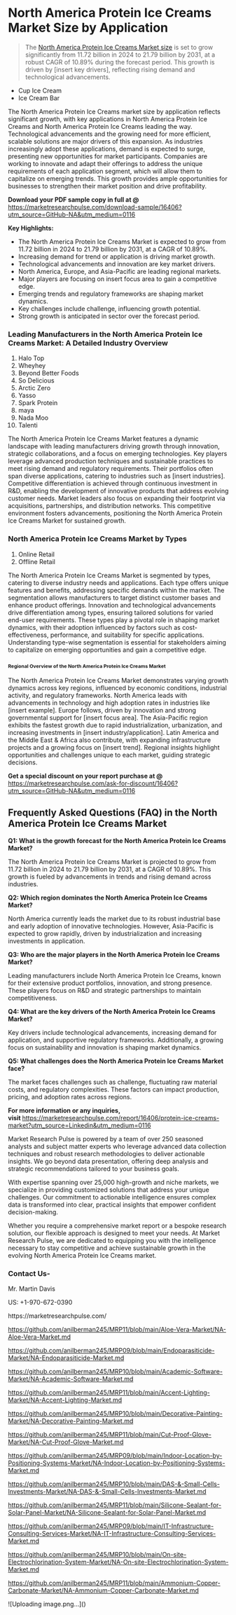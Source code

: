 <h1>North America Protein Ice Creams Market&nbsp;Size by Application</h1><blockquote><p>The <a href="https://marketresearchpulse.com/download-sample/16406?utm_source=GitHub-NA&amp;utm_medium=0116">North America Protein Ice Creams Market size</a> is set to grow significantly from 11.72 billion in 2024 to 21.79 billion by 2031, at a robust CAGR of 10.89% during the forecast period. This growth is driven by [insert key drivers], reflecting rising demand and technological advancements.</p></blockquote><ul><li>Cup Ice Cream<li> Ice Cream Bar</li></ul><p>The North America Protein Ice Creams market size by application reflects significant growth, with key applications in North America Protein Ice Creams and North America Protein Ice Creams leading the way. Technological advancements and the growing need for more efficient, scalable solutions are major drivers of this expansion. As industries increasingly adopt these applications, demand is expected to surge, presenting new opportunities for market participants. Companies are working to innovate and adapt their offerings to address the unique requirements of each application segment, which will allow them to capitalize on emerging trends. This growth provides ample opportunities for businesses to strengthen their market position and drive profitability.</p><p><strong>Download your PDF sample copy in full at @ </strong><a href="https://marketresearchpulse.com/download-sample/16406?utm_source=GitHub-NA&amp;utm_medium=0116">https://marketresearchpulse.com/download-sample/16406?utm_source=GitHub-NA&amp;utm_medium=0116</a></p><p><strong>Key Highlights: </strong></p><ul><li>The North America Protein Ice Creams Market is expected to grow from 11.72 billion in 2024 to 21.79 billion by 2031, at a CAGR of 10.89%.</li><li>Increasing demand for trend or application is driving market growth.</li><li>Technological advancements and innovation are key market drivers.</li><li>North America, Europe, and Asia-Pacific are leading regional markets.</li><li>Major players are focusing on insert focus area to gain a competitive edge.</li><li>Emerging trends and regulatory frameworks are shaping market dynamics.</li><li>Key challenges include challenge, influencing growth potential.</li><li>Strong growth is anticipated in sector over the forecast period.</li></ul><h3>Leading Manufacturers in the North America Protein Ice Creams Market: A Detailed Industry Overview</h3><ol><li>Halo Top</li><li>Wheyhey</li><li>Beyond Better Foods</li><li>So Delicious</li><li>Arctic Zero</li><li>Yasso</li><li>Spark Protein</li><li>maya</li><li>Nada Moo</li><li>Talenti</li></ol><div class="flex max-w-full flex-col flex-grow"><div class="min-h-8 text-message flex w-full flex-col items-end gap-2 whitespace-normal break-words [.text-message+&amp;]:mt-5" dir="auto" data-message-author-role="assistant" data-message-id="fd8432e4-4910-450d-b182-61b7bfb0a01f" data-message-model-slug="gpt-4o"><div class="flex w-full flex-col gap-1 empty:hidden first:pt-[3px]"><div class="markdown prose w-full break-words dark:prose-invert light"><p>The North America Protein Ice Creams Market features a dynamic landscape with leading manufacturers driving growth through innovation, strategic collaborations, and a focus on emerging technologies. Key players leverage advanced production techniques and sustainable practices to meet rising demand and regulatory requirements. Their portfolios often span diverse applications, catering to industries such as [insert industries]. Competitive differentiation is achieved through continuous investment in R&amp;D, enabling the development of innovative products that address evolving customer needs. Market leaders also focus on expanding their footprint via acquisitions, partnerships, and distribution networks. This competitive environment fosters advancements, positioning the North America Protein Ice Creams Market for sustained growth.</p></div></div></div></div><h3>North America Protein Ice Creams Market by Types</h3><ol><li>Online Retail<li> Offline Retail</li></ol><div class="flex max-w-full flex-col flex-grow"><div class="min-h-8 text-message flex w-full flex-col items-end gap-2 whitespace-normal break-words [.text-message+&amp;]:mt-5" dir="auto" data-message-author-role="assistant" data-message-id="084470be-0bb7-4664-bddf-5156b4f41249" data-message-model-slug="gpt-4o-mini"><div class="flex w-full flex-col gap-1 empty:hidden first:pt-[3px]"><div class="markdown prose w-full break-words dark:prose-invert light"><p>The North America Protein Ice Creams Market is segmented by types, catering to diverse industry needs and applications. Each type offers unique features and benefits, addressing specific demands within the market. The segmentation allows manufacturers to target distinct customer bases and enhance product offerings. Innovation and technological advancements drive differentiation among types, ensuring tailored solutions for varied end-user requirements. These types play a pivotal role in shaping market dynamics, with their adoption influenced by factors such as cost-effectiveness, performance, and suitability for specific applications. Understanding type-wise segmentation is essential for stakeholders aiming to capitalize on emerging opportunities and gain a competitive edge.</p></div></div></div></div><h3><span style="font-size: 11px;">Regional Overview of the North America Protein Ice Creams Market</span></h3><div class="flex max-w-full flex-col flex-grow"><div class="min-h-8 text-message flex w-full flex-col items-end gap-2 whitespace-normal break-words [.text-message+&amp;]:mt-5" dir="auto" data-message-author-role="assistant" data-message-id="e9038762-ce64-4e30-91c9-9bd413514231" data-message-model-slug="gpt-4o-mini"><div class="flex w-full flex-col gap-1 empty:hidden first:pt-[3px]"><div class="markdown prose w-full break-words dark:prose-invert light"><p>The North America Protein Ice Creams Market demonstrates varying growth dynamics across key regions, influenced by economic conditions, industrial activity, and regulatory frameworks. North America leads with advancements in technology and high adoption rates in industries like [insert example]. Europe follows, driven by innovation and strong governmental support for [insert focus area]. The Asia-Pacific region exhibits the fastest growth due to rapid industrialization, urbanization, and increasing investments in [insert industry/application]. Latin America and the Middle East &amp; Africa also contribute, with expanding infrastructure projects and a growing focus on [insert trend]. Regional insights highlight opportunities and challenges unique to each market, guiding strategic decisions.</p></div></div></div></div><p><strong>Get a special discount on your report purchase at @ </strong><a href="https://marketresearchpulse.com/ask-for-discount/16406?utm_source=GitHub-NA&amp;utm_medium=0116">https://marketresearchpulse.com/ask-for-discount/16406?utm_source=GitHub-NA&amp;utm_medium=0116</a></p><h2>Frequently Asked Questions (FAQ) in the North America Protein Ice Creams Market</h2><p><strong>Q1: What is the growth forecast for the North America Protein Ice Creams Market?</strong></p><p>The North America Protein Ice Creams Market is projected to grow from 11.72 billion in 2024 to 21.79 billion by 2031, at a CAGR of 10.89%. This growth is fueled by advancements in trends and rising demand across industries.</p><p><strong>Q2: Which region dominates the North America Protein Ice Creams Market?</strong></p><p>North America currently leads the market due to its robust industrial base and early adoption of innovative technologies. However, Asia-Pacific is expected to grow rapidly, driven by industrialization and increasing investments in application.</p><p><strong>Q3: Who are the major players in the North America Protein Ice Creams Market?</strong></p><p>Leading manufacturers include North America Protein Ice Creams, known for their extensive product portfolios, innovation, and strong presence. These players focus on R&amp;D and strategic partnerships to maintain competitiveness.</p><p><strong>Q4: What are the key drivers of the North America Protein Ice Creams Market?</strong></p><p>Key drivers include technological advancements, increasing demand for application, and supportive regulatory frameworks. Additionally, a growing focus on sustainability and innovation is shaping market dynamics.</p><p><strong>Q5: What challenges does the North America Protein Ice Creams Market face?</strong></p><p>The market faces challenges such as challenge, fluctuating raw material costs, and regulatory complexities. These factors can impact production, pricing, and adoption rates across regions.</p><p><strong>For more information or any inquiries, visit&nbsp;</strong><a href="https://marketresearchpulse.com/report/16406/protein-ice-creams-market?utm_source=Linkedin&utm_medium=0116">https://marketresearchpulse.com/report/16406/protein-ice-creams-market?utm_source=Linkedin&utm_medium=0116</a></p><p>Market Research Pulse is powered by a team of over 250 seasoned analysts and subject matter experts who leverage advanced data collection techniques and robust research methodologies to deliver actionable insights. We go beyond data presentation, offering deep analysis and strategic recommendations tailored to your business goals.</p><p>With expertise spanning over 25,000 high-growth and niche markets, we specialize in providing customized solutions that address your unique challenges. Our commitment to actionable intelligence ensures complex data is transformed into clear, practical insights that empower confident decision-making.</p><p>Whether you require a comprehensive market report or a bespoke research solution, our flexible approach is designed to meet your needs. At Market Research Pulse, we are dedicated to equipping you with the intelligence necessary to stay competitive and achieve sustainable growth in the evolving North America Protein Ice Creams market.</p><h3><strong>Contact Us-</strong></h3><p>Mr. Martin Davis</p><p>US: +1-970-672-0390</p><p>https://marketresearchpulse.com/</p><p><a href="https://github.com/anilberman245/MRP11/blob/main/Aloe-Vera-Market/NA-Aloe-Vera-Market.md">https://github.com/anilberman245/MRP11/blob/main/Aloe-Vera-Market/NA-Aloe-Vera-Market.md</a></p><p><a href="https://github.com/anilberman245/MRP09/blob/main/Endoparasiticide-Market/NA-Endoparasiticide-Market.md">https://github.com/anilberman245/MRP09/blob/main/Endoparasiticide-Market/NA-Endoparasiticide-Market.md</a></p><p><a href="https://github.com/anilberman245/MRP10/blob/main/Academic-Software-Market/NA-Academic-Software-Market.md">https://github.com/anilberman245/MRP10/blob/main/Academic-Software-Market/NA-Academic-Software-Market.md</a></p><p><a href="https://github.com/anilberman245/MRP11/blob/main/Accent-Lighting-Market/NA-Accent-Lighting-Market.md">https://github.com/anilberman245/MRP11/blob/main/Accent-Lighting-Market/NA-Accent-Lighting-Market.md</a></p><p><a href="https://github.com/anilberman245/MRP10/blob/main/Decorative-Painting-Market/NA-Decorative-Painting-Market.md">https://github.com/anilberman245/MRP10/blob/main/Decorative-Painting-Market/NA-Decorative-Painting-Market.md</a></p><p><a href="https://github.com/anilberman245/MRP11/blob/main/Cut-Proof-Glove-Market/NA-Cut-Proof-Glove-Market.md">https://github.com/anilberman245/MRP11/blob/main/Cut-Proof-Glove-Market/NA-Cut-Proof-Glove-Market.md</a></p><p><a href="https://github.com/anilberman245/MRP09/blob/main/Indoor-Location-by-Positioning-Systems-Market/NA-Indoor-Location-by-Positioning-Systems-Market.md">https://github.com/anilberman245/MRP09/blob/main/Indoor-Location-by-Positioning-Systems-Market/NA-Indoor-Location-by-Positioning-Systems-Market.md</a></p><p><a href="https://github.com/anilberman245/MRP10/blob/main/DAS-&-Small-Cells-Investments-Market/NA-DAS-&-Small-Cells-Investments-Market.md">https://github.com/anilberman245/MRP10/blob/main/DAS-&-Small-Cells-Investments-Market/NA-DAS-&-Small-Cells-Investments-Market.md</a></p><p><a href="https://github.com/anilberman245/MRP11/blob/main/Silicone-Sealant-for-Solar-Panel-Market/NA-Silicone-Sealant-for-Solar-Panel-Market.md">https://github.com/anilberman245/MRP11/blob/main/Silicone-Sealant-for-Solar-Panel-Market/NA-Silicone-Sealant-for-Solar-Panel-Market.md</a></p><p><a href="https://github.com/anilberman245/MRP09/blob/main/IT-Infrastructure-Consulting-Services-Market/NA-IT-Infrastructure-Consulting-Services-Market.md">https://github.com/anilberman245/MRP09/blob/main/IT-Infrastructure-Consulting-Services-Market/NA-IT-Infrastructure-Consulting-Services-Market.md</a></p><p><a href="https://github.com/anilberman245/MRP10/blob/main/On-site-Electrochlorination-System-Market/NA-On-site-Electrochlorination-System-Market.md">https://github.com/anilberman245/MRP10/blob/main/On-site-Electrochlorination-System-Market/NA-On-site-Electrochlorination-System-Market.md</a></p><p><a href="https://github.com/anilberman245/MRP11/blob/main/Ammonium-Copper-Carbonate-Market/NA-Ammonium-Copper-Carbonate-Market.md">https://github.com/anilberman245/MRP11/blob/main/Ammonium-Copper-Carbonate-Market/NA-Ammonium-Copper-Carbonate-Market.md</a></p>
![Uploading image.png…]()
